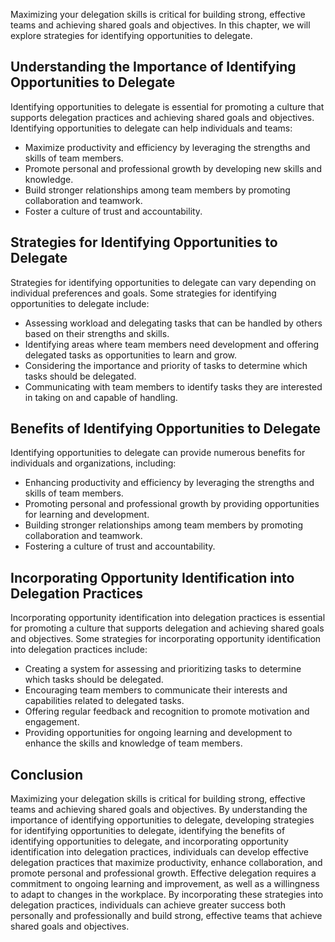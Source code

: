 
Maximizing your delegation skills is critical for building strong, effective teams and achieving shared goals and objectives. In this chapter, we will explore strategies for identifying opportunities to delegate.

Understanding the Importance of Identifying Opportunities to Delegate
---------------------------------------------------------------------

Identifying opportunities to delegate is essential for promoting a culture that supports delegation practices and achieving shared goals and objectives. Identifying opportunities to delegate can help individuals and teams:

* Maximize productivity and efficiency by leveraging the strengths and skills of team members.
* Promote personal and professional growth by developing new skills and knowledge.
* Build stronger relationships among team members by promoting collaboration and teamwork.
* Foster a culture of trust and accountability.

Strategies for Identifying Opportunities to Delegate
----------------------------------------------------

Strategies for identifying opportunities to delegate can vary depending on individual preferences and goals. Some strategies for identifying opportunities to delegate include:

* Assessing workload and delegating tasks that can be handled by others based on their strengths and skills.
* Identifying areas where team members need development and offering delegated tasks as opportunities to learn and grow.
* Considering the importance and priority of tasks to determine which tasks should be delegated.
* Communicating with team members to identify tasks they are interested in taking on and capable of handling.

Benefits of Identifying Opportunities to Delegate
-------------------------------------------------

Identifying opportunities to delegate can provide numerous benefits for individuals and organizations, including:

* Enhancing productivity and efficiency by leveraging the strengths and skills of team members.
* Promoting personal and professional growth by providing opportunities for learning and development.
* Building stronger relationships among team members by promoting collaboration and teamwork.
* Fostering a culture of trust and accountability.

Incorporating Opportunity Identification into Delegation Practices
------------------------------------------------------------------

Incorporating opportunity identification into delegation practices is essential for promoting a culture that supports delegation and achieving shared goals and objectives. Some strategies for incorporating opportunity identification into delegation practices include:

* Creating a system for assessing and prioritizing tasks to determine which tasks should be delegated.
* Encouraging team members to communicate their interests and capabilities related to delegated tasks.
* Offering regular feedback and recognition to promote motivation and engagement.
* Providing opportunities for ongoing learning and development to enhance the skills and knowledge of team members.

Conclusion
----------

Maximizing your delegation skills is critical for building strong, effective teams and achieving shared goals and objectives. By understanding the importance of identifying opportunities to delegate, developing strategies for identifying opportunities to delegate, identifying the benefits of identifying opportunities to delegate, and incorporating opportunity identification into delegation practices, individuals can develop effective delegation practices that maximize productivity, enhance collaboration, and promote personal and professional growth. Effective delegation requires a commitment to ongoing learning and improvement, as well as a willingness to adapt to changes in the workplace. By incorporating these strategies into delegation practices, individuals can achieve greater success both personally and professionally and build strong, effective teams that achieve shared goals and objectives.
